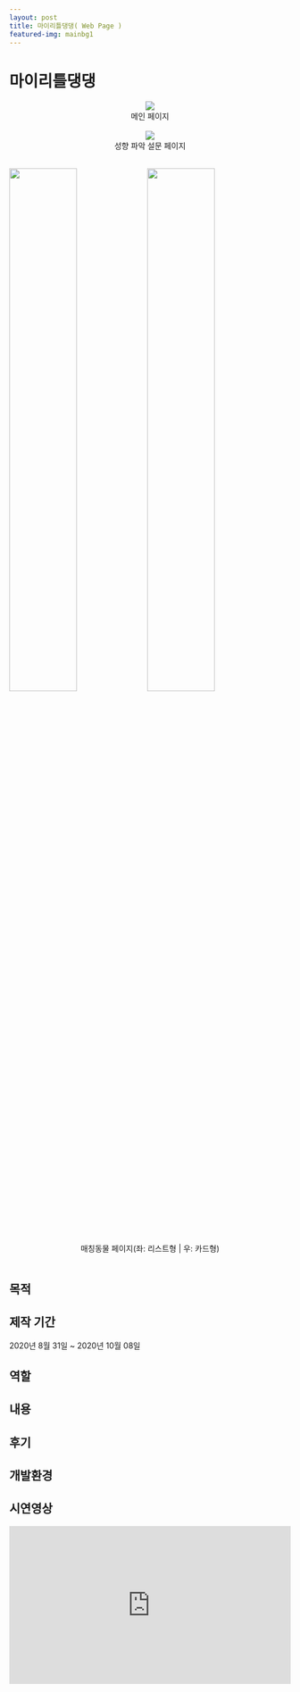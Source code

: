 ```yaml
---
layout: post
title: 마이리틀댕댕( Web Page )
featured-img: mainbg1
---
```



# 마이리틀댕댕
<center><img src="https://user-images.githubusercontent.com/44697835/100569899-c99efd80-3312-11eb-90d4-7a27d688f3ac.gif" /></center><center>메인 페이지</center><br />


<center><img src="https://user-images.githubusercontent.com/44697835/100570793-ec321600-3314-11eb-8893-fe99ff044955.gif" /></center><center>성향 파악 설문 페이지</center><br />   


<img src="https://user-images.githubusercontent.com/44697835/100570387-04556580-3314-11eb-8283-a0b2a1c56621.png" width="49%"/><img src="https://user-images.githubusercontent.com/44697835/100570389-07e8ec80-3314-11eb-8dc6-bb82fb927584.png" width="49%"/><center>매칭동물 페이지(좌: 리스트형 | 우: 카드형)</center><br />    


  
    


## 목적



## 제작 기간
2020년 8월 31일 ~ 2020년 10월 08일


## 역할


## 내용



## 후기



## 개발환경



## 시연영상
<style>.embed-container { position: relative; padding-bottom: 56.25%; height: 0; overflow: hidden; max-width: 100%; } .embed-container iframe, .embed-container object, .embed-container embed { position: absolute; top: 0; left: 0; width: 100%; height: 100%; }</style><div class='embed-container'><iframe src='https://www.youtube.com/embed/2DJOlpAY0xo' frameborder='0' allowfullscreen></iframe></div>
